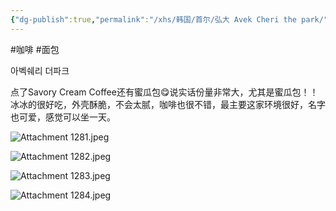 ```yaml
---
{"dg-publish":true,"permalink":"/xhs/韩国/首尔/弘大 Avek Cheri the park/","tags":["rednote","首尔"],"created":"2024-09-09","updated":"2025-04-04T22:08:43.309+08:00"}
---
```


#咖啡 #面包 

아벡쉐리 더파크

点了Savory Cream Coffee还有蜜瓜包😋说实话份量非常大，尤其是蜜瓜包！！冰冰的很好吃，外壳酥脆，不会太腻，咖啡也很不错，最主要这家环境很好，名字也可爱，感觉可以坐一天。

![Attachment 1281.jpeg](/img/user/xhs/%E9%9F%A9%E5%9B%BD/%E9%A6%96%E5%B0%94/photo-%E9%A6%96%E5%B0%94/Attachment%201281.jpeg)


![Attachment 1282.jpeg](/img/user/xhs/%E9%9F%A9%E5%9B%BD/%E9%A6%96%E5%B0%94/photo-%E9%A6%96%E5%B0%94/Attachment%201282.jpeg)


![Attachment 1283.jpeg](/img/user/xhs/%E9%9F%A9%E5%9B%BD/%E9%A6%96%E5%B0%94/photo-%E9%A6%96%E5%B0%94/Attachment%201283.jpeg)


![Attachment 1284.jpeg](/img/user/xhs/%E9%9F%A9%E5%9B%BD/%E9%A6%96%E5%B0%94/photo-%E9%A6%96%E5%B0%94/Attachment%201284.jpeg)

